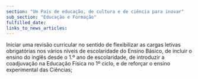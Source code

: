 ```yaml
---
section: "Um País de educação, de cultura e de ciência para inovar"
sub_section: "Educação e Formação"
fulfilled_date:
links_to_news_articles:
---
```


Iniciar uma revisão curricular no sentido de flexibilizar as cargas letivas obrigatórias nos vários níveis de escolaridade do Ensino Básico, de incluir o ensino do inglês desde o 1.º ano de escolaridade, de introduzir a coadjuvação na Educação Física no 1º ciclo, e de reforçar o ensino experimental das Ciências;